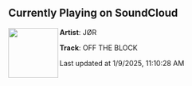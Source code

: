 ## Currently Playing on SoundCloud

[<img align="left" width="100" src="https://i1.sndcdn.com/artworks-YoflRJy6aqrVIES2-5GMYpA-t500x500.jpg">](https://soundcloud.com/josh-oreilly-826355280/db4751fa-deb9-4f42-a5ba-b3fea8e32ab7)

**Artist**: JØR 

**Track**: OFF THE BLOCK

Last updated at 1/9/2025, 11:10:28 AM
